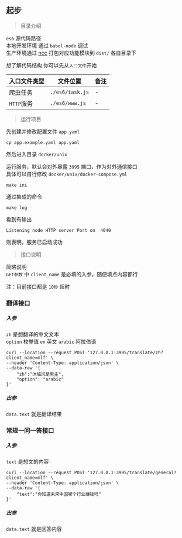 ## 起步

> 目录介绍

`es6` 源代码路径  
本地开发环境 通过 `babel-node` 调试  
生产环境通过 [ncc](https://github.com/vercel/ncc) 打包对应功能模块到 `dist/` 各自目录下  

想了解代码结构 你可以先从`入口文件`开始

| 入口文件类型 | 文件位置 | 备注 |
| ---- | ---- | ---- |
| 爬虫任务 | `./es6/task.js`   | - |
| `HTTP`服务 | `./es6/www.js`   | - |


> 运行项目

先创建并修改配置文件 `app.yaml`  

```
cp app.example.yaml app.yaml
```

然后进入目录 `docker/unix`  

运行服务，默认会对外暴露 `3995` 端口，作为对外通信接口  
具体可以自行修改 `docker/unix/docker-compose.yml`  

```
make ini
```

通过集成的命令  
```
make log
```

看到有输出  

```
Listening node HTTP server Port on  4040
```

则表明，服务已启动成功


> 接口说明

简略说明  
`GET参数` 中 `client_name` 是必填的入参，随便填点内容都行    

注：目前接口都是 `10秒` 超时  

### 翻译接口

##### 入参

`zh` 是想翻译的中文文本  
`option` 枚举值  `en` 英文 `arabic` 阿拉伯语  

```
curl --location --request POST '127.0.0.1:3995/translate/zh?client_name=mlf' \
--header 'Content-Type: application/json' \
--data-raw '{
    "zh":"沐临风是男主",
    "option": "arabic"
}'
```

##### 出参

`data.text` 就是翻译结果



### 常规一问一答接口

##### 入参

`text` 是想文的内容

```
curl --location --request POST '127.0.0.1:3995/translate/general?client_name=mlf' \
--header 'Content-Type: application/json' \
--data-raw '{
    "text":"你知道未来中国哪个行业赚钱吗"
}'
```

##### 出参

`data.text` 就是回答内容

